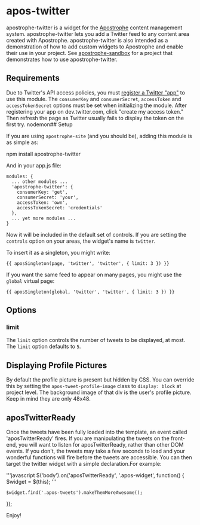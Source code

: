 # apos-twitter

apostrophe-twitter is a widget for the [Apostrophe](http://github.com/punkave/apostrophe) content management system. apostrophe-twitter lets you add a Twitter feed to any content area created with Apostrophe. apostrophe-twitter is also intended as a demonstration of how to add custom widgets to Apostrophe and enable their use in your project. See [apostrophe-sandbox](http://github.com/punkave/apostrophe-sandbox) for a project that demonstrates how to use apostrophe-twitter.

## Requirements

Due to Twitter's API access policies, you must [register a Twitter "app"](https://dev.twitter.com/) to use this module. The `consumerKey` and `consumerSecret`, `accessToken` and `accessTokenSecret` options must be set when initializing the module. After registering your app on dev.twitter.com, click "create my access token." Then refresh the page as Twitter usually fails to display the token on the first try.
nodemon## Setup

If you are using `apostrophe-site` (and you should be), adding this module is as simple as:

npm install apostrophe-twitter

And in your app.js file:

    modules: {
      ... other modules ...
      'apostrophe-twitter': {
        consumerKey: 'get',
        consumerSecret: 'your',
        accessToken: 'own',
        accessTokenSecret: 'credentials'
      },
      ... yet more modules ...
    }

Now it will be included in the default set of controls. If you are setting the `controls` option on your areas, the widget's name is `twitter`.

To insert it as a singleton, you might write:

    {{ aposSingleton(page, 'twitter', 'twitter', { limit: 3 }) }}

If you want the same feed to appear on many pages, you might use the `global` virtual page:

    {{ aposSingleton(global, 'twitter', 'twitter', { limit: 3 }) }}

## Options

### limit

The `limit` option controls the number of tweets to be displayed, at most. The `limit` option defaults to `5`.

## Displaying Profile Pictures

By default the profile picture is present but hidden by CSS. You can override this by setting the `apos-tweet-profile-image` class to `display: block` at project level. The background image of that div is the user's profile picture. Keep in mind they are only 48x48.

## aposTwitterReady

Once the tweets have been fully loaded into the template, an event called 'aposTwitterReady' fires. If you are manipulating the tweets on the front-end, you will want to listen for aposTwitterReady, rather than other DOM events. If you don't, the tweets may take a few seconds to load and your wonderful functions will fire before the tweets are accessible. You can then target the twitter widget with a simple declaration.For example:

'''javascript
  $('body').on('aposTwitterReady', '.apos-widget', function() {
    $widget = $(this);
'''

    $widget.find('.apos-tweets').makeThemMoreAwesome();

  });

Enjoy!
